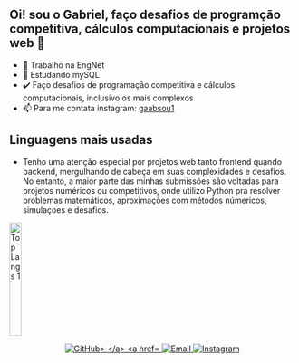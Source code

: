 ## Oi! sou o Gabriel, faço desafios de programção competitiva, cálculos computacionais e projetos web 👋

- 🔭 Trabalho na EngNet 
- 🌱 Estudando mySQL
- ✔️ Faço desafios de programação competitiva e cálculos computacionais, inclusivo os mais complexos
- 📫 Para me contata instagram: [gaabsou1](https://www.instagram.com/gaabsou1/)

## Linguagens mais usadas
- Tenho uma atenção especial por projetos web tanto frontend quando backend, mergulhando de cabeça em suas complexidades e desafios. No entanto, a maior parte das minhas submissões são voltadas para projetos numéricos ou competitivos, onde utilizo Python pra resolver problemas matemáticos, aproximações com métodos númericos, simulaçoes e desafios.
  
<div style="display: flex; gap: 200%;">
    <img src="https://github-readme-stats.vercel.app/api/top-langs/?username=GabD-S&layout=compact" alt="Top Langs 1" style="height: 200px; width: 48%;"/>
    <img src="https://github-readme-stats.vercel.app/api/top-langs/?username=anuraghazra&hide_progress=true" alt="Top Langs 2" style="height: 200px; width: 48%;"/>
</div>
<p align="center">
  <a href="https://github.com/GabD-S" target="_blank">
    <img src="https://img.shields.io/badge/GitHub-181717?style=for-the-badge&logo=github&logoColor=white" alt="GitHub>
  </a>
      
  <a href="desousa054@gmail.com" target="_blank">
    <img src="https://img.shields.io/badge/Email-D14836?style=for-the-badge&logo=gmail&logoColor=white" alt="Email">
  </a>
  
  <a href="https://www.instagram.com/gaabsou1/" target="_blank">
    <img src="https://img.shields.io/badge/Instagram-E4405F?style=for-the-badge&logo=instagram&logoColor=white" alt="Instagram">
  </a>
</p>

